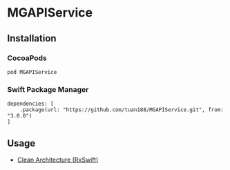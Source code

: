 # MGAPIService


## Installation

### CocoaPods

```
pod MGAPIService
```

### Swift Package Manager

```
dependencies: [
    .package(url: "https://github.com/tuan188/MGAPIService.git", from: "3.0.0")
]
```

## Usage

* [Clean Architecture (RxSwift)](https://github.com/tuan188/MGCleanArchitecture)
